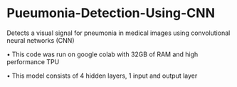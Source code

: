 # Pueumonia-Detection-Using-CNN

Detects a visual signal for pneumonia in medical images using convolutional neural networks (CNN)

•	This code was run on google colab with 32GB of RAM and high performance TPU

•	This model consists of 4 hidden layers, 1 input and output layer
